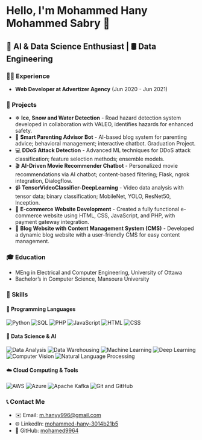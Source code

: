 # Hello, I'm Mohammed Hany Mohammed Sabry 🌟

## 🧠 AI & Data Science Enthusiast | 🛢️ Data Engineering

### 👨‍💻 Experience
- **Web Developer at Advertizer Agency** (Jun 2020 - Jun 2021)

### 🚀 Projects

- ❄ **Ice, Snow and Water Detection** - Road hazard detection system developed in collaboration with VALEO, identifies hazards for enhanced safety.
- 🤖 **Smart Parenting Advisor Bot** - AI-based blog system for parenting advice; behavioral management; interactive chatbot. Graduation Project.
- 💻 **DDoS Attack Detection** - Advanced ML techniques for DDoS attack classification; feature selection methods; ensemble models.
- 🎬 **AI-Driven Movie Recommender Chatbot** - Personalized movie recommendations via AI chatbot; content-based filtering; Flask, ngrok integration, Dialogflow.
- 📹 **TensorVideoClassifier-DeepLearning** - Video data analysis with tensor data; binary classification; MobileNet, YOLO, ResNet50, Inception.
- 🛒 **E-commerce Website Development** - Created a fully functional e-commerce website using HTML, CSS, JavaScript, and PHP, with payment gateway integration.
- 📝 **Blog Website with Content Management System (CMS)** - Developed a dynamic blog website with a user-friendly CMS for easy content management.



### 🎓 Education
- MEng in Electrical and Computer Engineering, University of Ottawa
- Bachelor’s in Computer Science, Mansoura University

### 💼 Skills
#### 🚀 Programming Languages
![Python](https://img.shields.io/badge/Python-3776AB?style=for-the-badge&logo=python&logoColor=white)
![SQL](https://img.shields.io/badge/SQL-4479A1?style=for-the-badge&logo=postgresql&logoColor=white)
![PHP](https://img.shields.io/badge/PHP-777BB4?style=for-the-badge&logo=php&logoColor=white)
![JavaScript](https://img.shields.io/badge/JavaScript-F7DF1E?style=for-the-badge&logo=javascript&logoColor=black)
![HTML](https://img.shields.io/badge/HTML5-E34F26?style=for-the-badge&logo=html5&logoColor=white)
![CSS](https://img.shields.io/badge/CSS3-1572B6?style=for-the-badge&logo=css3&logoColor=white)

#### 🤖 Data Science & AI
![Data Analysis](https://img.shields.io/badge/Data%20Analysis-3766AB?style=for-the-badge&logo=python&logoColor=white)
![Data Warehousing](https://img.shields.io/badge/Data%20Warehousing-777BB4?style=for-the-badge&logo=microsoftsqlserver&logoColor=white)
![Machine Learning](https://img.shields.io/badge/Machine%20Learning-232F3E?style=for-the-badge&logo=python&logoColor=white)
![Deep Learning](https://img.shields.io/badge/Deep%20Learning-0089D6?style=for-the-badge&logo=python&logoColor=white)
![Computer Vision](https://img.shields.io/badge/Computer%20Vision-3776AB?style=for-the-badge&logo=opencv&logoColor=white)
![Natural Language Processing](https://img.shields.io/badge/NLP-4D4D4D?style=for-the-badge&logo=naturallanguageprocessing&logoColor=white)

#### ☁️ Cloud Computing & Tools
![AWS](https://img.shields.io/badge/AWS-232F3E?style=for-the-badge&logo=amazonaws&logoColor=white)
![Azure](https://img.shields.io/badge/Azure-0089D6?style=for-the-badge&logo=microsoftazure&logoColor=white)
![Apache Kafka](https://img.shields.io/badge/Apache%20Kafka-231F20?style=for-the-badge&logo=apachekafka&logoColor=white)
![Git and GitHub](https://img.shields.io/badge/Git%20and%20GitHub-181717?style=for-the-badge&logo=github&logoColor=white)

### 📞 Contact Me
- ✉️ Email: [m.hanyy996@gmail.com](mailto:m.hanyy996@gmail.com)
- 🌐 LinkedIn: [mohammed-hany-3014b21b5](https://www.linkedin.com/in/mohammed-hany-3014b21b5/)
- 🐙 GitHub: [mohamed9964](https://github.com/mohamed9964/)
